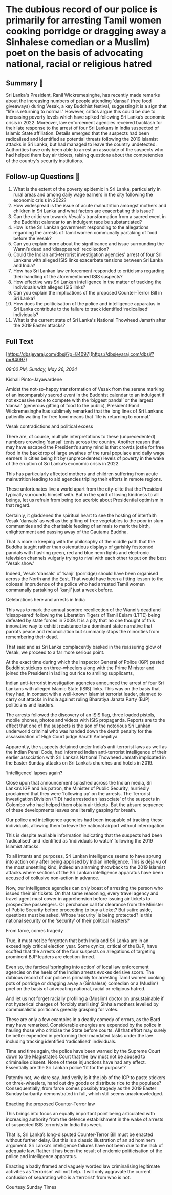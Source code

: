 # The dubious record of our police is primarily for arresting Tamil women cooking  porridge or dragging away a Sinhalese  comedian or a  Muslim) poet on the basis of advocating national, racial or religious hatred

## Summary 🤖

Sri Lanka's President, Ranil Wickremesinghe, has recently made remarks about the increasing numbers of people attending 'dansal' (free food giveaways) during Vesak, a key Buddhist festival, suggesting it is a sign that "life is returning to normal." However, critics argue this could be due to increasing poverty levels which have spiked following Sri Lanka’s economic crisis in 2022. Moreover, law enforcement agencies received backlash for their late response to the arrest of four Sri Lankans in India suspected of Islamic State affiliation. Details emerged that the suspects had been radicalised and identified as potential threats following the 2019 Islamist attacks in Sri Lanka, but had managed to leave the country undetected. Authorities have only been able to arrest an associate of the suspects who had helped them buy air tickets, raising questions about the competencies of the country's security institutions.

## Follow-up Questions 🤖

1. What is the extent of the poverty epidemic in Sri Lanka, particularly in rural areas and among daily wage earners in the city following the economic crisis in 2022?
2. How widespread is the issue of acute malnutrition amongst mothers and children in Sri Lanka and what factors are exacerbating this issue?
3. Can the criticism towards Vesak's transformation from a sacred event in the Buddhist calendar to an indulgent race be substantiated? 
4. How is the Sri Lankan government responding to the allegations regarding the arrests of Tamil women communally partaking of food before the Vesak?
5. Can you explain more about the significance and issue surrounding the Wanni’s dead and ‘disappeared’ recollection?
6. Could the Indian anti-terrorist investigation agencies' arrest of four Sri Lankans with alleged ISIS links exacerbate tensions between Sri Lanka and India?
7. How has Sri Lankan law enforcement responded to criticisms regarding their handling of the aforementioned ISIS suspects?
8. How effective was Sri Lankan intelligence in the matter of tracking the individuals with alleged ISIS links?
9. Can you explain the implications of the proposed Counter-Terror Bill in Sri Lanka? 
10. How does the politicisation of the police and intelligence apparatus in Sri Lanka contribute to the failure to track identified ‘radicalised’ individuals?
11. What is the current state of Sri Lanka's National Thowheed Jamath after the 2019 Easter attacks?

## Full Text

[https://dbsjeyaraj.com/dbsj/?p=84097](https://dbsjeyaraj.com/dbsj/?p=84097)

*09:00 PM, Sunday, May 26, 2024*

Kishali  Pinto-Jayawardene

Amidst the not-so-happy transformation of Vesak from the serene marking of an incomparably sacred event in the Buddhist calendar to an indulgent if not excessive race to compete with the ‘biggest pandal’ or the largest ‘dansal’ (generous gifting of food to the public), President Ranil Wickremesinghe has sublimely remarked that the long lines of Sri Lankans patiently waiting for free food means that ‘life is returning to normal.’

Vesak contradictions and political excess

There are, of course, multiple interpretations to these (unprecedented) numbers crowding ‘dansal’ tents across the country. Another reason that may have escaped the President’s sunny mind is that crowds jostle for free food in the backdrop of large swathes of the rural populace and daily wage earners in cities being hit by (unprecedented) levels of poverty in the wake of the eruption of Sri Lanka’s economic crisis in 2022.

This has particularly affected mothers and children suffering from acute malnutrition leading to aid agencies tripling their efforts in remote regions.

These unfortunates live a world apart from the city-elite that the President typically surrounds himself with.  But in the spirit of loving kindness to all beings, let us refrain from being too acerbic about Presidential optimism in that regard.

Certainly, it gladdened the spiritual heart to see the hosting of interfaith Vesak ‘dansals’ as well as the gifting of free vegetables to the poor in slum communities and the charitable feeding of animals to mark the birth, enlightenment and passing away of the Gautama Buddha.

That is more in keeping with the philosophy of the middle path that the Buddha taught rather than ostentatious displays of garishly festooned pandals with flashing green, red and blue neon lights and electronic television channels vulgarly trying to rival with each other to put on the best ‘Vesak show.’

Indeed, Vesak ‘dansals’ of ‘kanji’ (porridge) should have been organised across the North and the East. That would have been a fitting lesson to the colossal imprudence of the police who had arrested Tamil women communally partaking of ‘kanji’ just a week before.

Celebrations here and arrests in India

This was to mark the annual sombre recollection of the Wanni’s dead and ‘disappeared’ following the Liberation Tigers of Tamil Eelam (LTTE) being defeated by state forces in 2009. It is a pity that no one thought of this innovative way to exhibit resistance to a dominant state narrative that parrots peace and reconciliation but summarily stops the minorities from remembering their dead.

That said and as Sri Lanka complacently basked in the reassuring glow of Vesak, we proceed to a far more serious point.

At the exact time during which the Inspector General of Police (IGP) pasted Buddhist stickers on three-wheelers along with the Prime Minister and joined the President in ladling out rice to smiling supplicants,

Indian anti-terrorist investigation agencies announced the arrest of four Sri Lankans with alleged Islamic State (ISIS) links. This was on the basis that they had, in contact with a well-known Islamist terrorist leader, planned to carry out attacks in India against ruling Bharatiya Janata Party (BJP) politicians and leaders.

The arrests followed the discovery of an ISIS flag, three loaded pistols, mobile phones, photos and videos with ISIS propaganda. Reports are to the effect that one of the suspects is the son of the notorious Sri Lankan underworld criminal who was handed down the death penalty for the assassination of High Court judge Sarath Ambepitiya.

Apparently, the suspects detained under India’s anti-terrorist laws as well as the Indian Penal Code, had informed Indian anti-terrorist intelligence of their earlier association with Sri Lanka’s National Thowheed Jamath implicated in the Easter Sunday attacks on Sri Lanka’s churches and hotels in 2019.

‘Intelligence’ lapses again?

Close upon that announcement splashed across the Indian media, Sri Lanka’s IGP and his patron, the Minister of Public Security, hurriedly proclaimed that they were ‘following up’ on the arrests. The Terrorist Investigation Division (TID) had arrested an ‘associate’ of the suspects in Colombo who had helped them obtain air tickets. But the absurd sequence of these developments leaves one literally gasping for breath.

Our police and intelligence agencies had been incapable of tracking these individuals, allowing them to leave the national airport without interrogation.

This is despite available information indicating that the suspects had been ‘radicalised’ and identified as ‘individuals to watch’ following the 2019 Islamist attacks.

To all intents and purposes, Sri Lankan intelligence seems to have sprung into action only after being apprised by Indian intelligence. This is déjà vu of the most unsettling kind, indeed an alarming throwback to the 2019 Islamist attacks where sections of the Sri Lankan intelligence apparatus have been accused of collusive non-action in advance.

Now, our intelligence agencies can only boast of arresting the person who issued their air tickets. On that same reasoning, every travel agency and travel agent must cower in apprehension before issuing air tickets to prospective passengers. Or perchance call for clearance from the Minister of Public Security before proceeding to buy a ticket? But satire aside, questions must be asked. Whose ‘security’ is being protected? Is this national security or the ‘security’ of their political masters?

From farce, comes tragedy

True, it must not be forgotten that both India and Sri Lanka are in an exceedingly critical election year. Some cynics, critical of the BJP, have scoffed that the arrests of the four suspects on allegations of targeting prominent BJP leaders are election-timed.

Even so, the farcical ‘springing into action’ of local law enforcement agencies on the heels of the Indian arrests evokes derisive scorn. The dubious record of our police is primarily for arresting Tamil women cooking pots of porridge or dragging away a (Sinhalese) comedian or a (Muslim) poet on the basis of advocating national, racial or religious hatred.

And let us not forget racially profiling a (Muslim) doctor on unsustainable if not hysterical charges of ‘forcibly sterilising’ Sinhala mothers levelled by communalistic politicians greedily grasping for votes.

These are only a few examples in a deadly comedy of errors, as the Bard may have remarked. Considerable energies are expended by the police in hauling those who criticise the State before courts. All that effort may surely be better expended in performing their mandated tasks under the law including tracking identified ‘radicalised’ individuals.

Time and time again, the police have been warned by the Supreme Court down to the Magistrate’s Court that the law must not be abused to criminalise dissent. None of these injunctions have had any effect. Essentially are the Sri Lankan police ‘fit for the purpose’?

Patently not, we dare say. And verily is it the job of the IGP to paste stickers on three-wheelers, hand out dry goods or distribute rice to the populace? Consequentially, from farce comes possibly tragedy as the 2019 Easter Sunday barbarity demonstrated in full, which still seems unacknowledged.

Enacting the proposed Counter-Terror law

This brings into focus an equally important point being articulated with increasing authority from the defence establishment in the wake of arrests of suspected ISIS terrorists in India this week.

That is, Sri Lanka’s long-disputed Counter-Terror Bill must be enacted without further delay. But this is a classic illustration of an ad hominem argument. Sri Lanka’s intelligence failures have not been due to the lack of adequate law. Rather it has been the result of endemic politicisation of the police and intelligence apparatus.

Enacting a badly framed and vaguely worded law criminalising legitimate activities as ‘terrorism’ will not help. It will only aggravate the current confusion of separating who is a ‘terrorist’ from who is not.

Courtesy:Sunday Times

